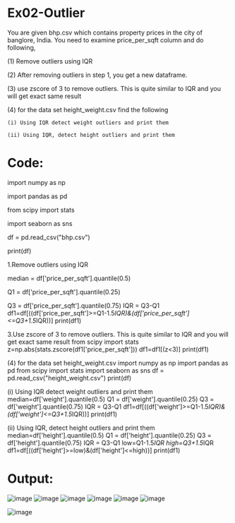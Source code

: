 # Ex02-Outlier

You are given bhp.csv which contains property prices in the city of banglore, India. You need to examine price_per_sqft column and do following,

(1) Remove outliers using IQR 

(2) After removing outliers in step 1, you get a new dataframe.

(3) use zscore of 3 to remove outliers. This is quite similar to IQR and you will get exact same result

(4) for the data set height_weight.csv find the following

    (i) Using IQR detect weight outliers and print them

    (ii) Using IQR, detect height outliers and print them
    
    
 # Code:
import numpy as np  

import pandas as pd

from scipy import stats

import seaborn as sns

df = pd.read_csv("bhp.csv")

print(df)

1.Remove outliers using IQR

median = df['price_per_sqft'].quantile(0.5)

Q1 = df['price_per_sqft'].quantile(0.25)

Q3 = df['price_per_sqft'].quantile(0.75)
IQR = Q3-Q1
df1=df[((df['price_per_sqft']>=Q1-1.5*IQR)&(df['price_per_sqft']<=Q3+1.5*IQR))]
print(df1)

3.Use zscore of 3 to remove outliers. This is quite similar to IQR and you will get
exact same result
from scipy import stats
z=np.abs(stats.zscore(df1['price_per_sqft']))
df1=df1[(z<3)]
print(df1)

(4) for the data set height_weight.csv
import numpy as np
import pandas as pd
from scipy import stats
import seaborn as sns
df = pd.read_csv("height_weight.csv")
print(df)

(i) Using IQR detect weight outliers and print them
median=df['weight'].quantile(0.5)
Q1 = df['weight'].quantile(0.25)
Q3 = df['weight'].quantile(0.75)
IQR = Q3-Q1
df1=df[((df['weight']>=Q1-1.5*IQR)&(df['weight']<=Q3+1.5*IQR))]
print(df1)

(ii) Using IQR, detect height outliers and print them
median=df['height'].quantile(0.5)
Q1 = df['height'].quantile(0.25)
Q3 = df['height'].quantile(0.75)
IQR = Q3-Q1
low=Q1-1.5*IQR
high=Q3+1.5*IQR
df1=df[((df['height']>=low)&(df['height']<=high))]
print(df1)

# Output:
![image](https://user-images.githubusercontent.com/95179990/227202897-cdfb3fc6-0538-4d31-9c27-e0c554a69deb.png)
![image](https://user-images.githubusercontent.com/95179990/227203827-22d70253-f5b9-4b28-a656-b981d6df6e06.png)
![image](https://user-images.githubusercontent.com/95179990/227203957-074396e0-07c8-4f23-990a-e025feee533e.png)
![image](https://user-images.githubusercontent.com/95179990/227204107-1380ef41-1b7a-476e-ba2d-447260b4548a.png)
![image](https://user-images.githubusercontent.com/95179990/227204454-43c780b6-1d88-45de-af63-531fe39d6051.png)
![image](https://user-images.githubusercontent.com/95179990/227204815-51bafd22-e480-4255-8b72-f4bf4f05765d.png)

![image](https://user-images.githubusercontent.com/95179990/227204747-950f9833-38c0-44c2-b7f2-f5183d164889.png)





